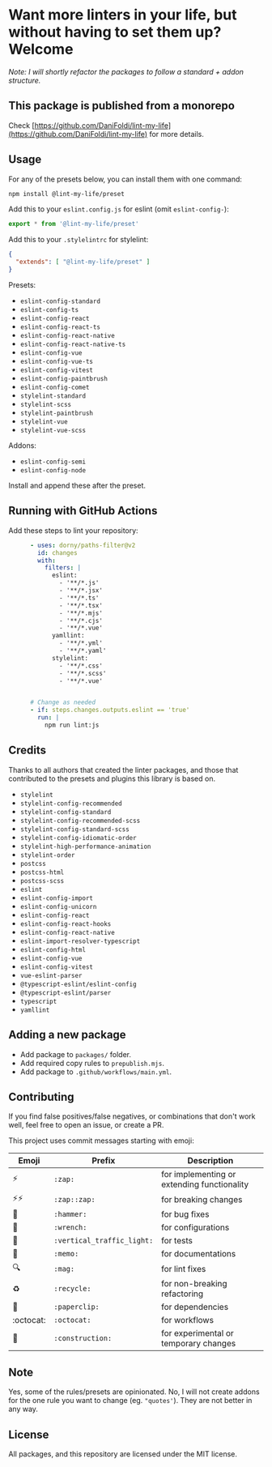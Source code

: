 # Want more linters in your life, but without having to set them up? Welcome

_Note: I will shortly refactor the packages to follow a standard + addon structure._

## This package is published from a monorepo

Check [https://github.com/DaniFoldi/lint-my-life](https://github.com/DaniFoldi/lint-my-life) for more details.

## Usage

For any of the presets below, you can install them with one command:

```bash
npm install @lint-my-life/preset
```

Add this to your `eslint.config.js` for eslint (omit `eslint-config-`):

```js
export * from '@lint-my-life/preset'
```

Add this to your `.stylelintrc` for stylelint:

```json
{
  "extends": [ "@lint-my-life/preset" ]
}
```

Presets:

- `eslint-config-standard`
- `eslint-config-ts`
- `eslint-config-react`
- `eslint-config-react-ts`
- `eslint-config-react-native`
- `eslint-config-react-native-ts`
- `eslint-config-vue`
- `eslint-config-vue-ts`
- `eslint-config-vitest`
- `eslint-config-paintbrush`
- `eslint-config-comet`
- `stylelint-standard`
- `stylelint-scss`
- `stylelint-paintbrush`
- `stylelint-vue`
- `stylelint-vue-scss`

Addons:

- `eslint-config-semi`
- `eslint-config-node`

Install and append these after the preset.

## Running with GitHub Actions

Add these steps to lint your repository:

```yaml
      - uses: dorny/paths-filter@v2
        id: changes
        with:
          filters: |
            eslint:
              - '**/*.js'
              - '**/*.jsx'
              - '**/*.ts'
              - '**/*.tsx'
              - '**/*.mjs'
              - '**/*.cjs'
              - '**/*.vue'
            yamllint:
              - '**/*.yml'
              - '**/*.yaml'
            stylelint:
              - '**/*.css'
              - '**/*.scss'
              - '**/*.vue'


      # Change as needed
      - if: steps.changes.outputs.eslint == 'true'
        run: |
          npm run lint:js
```

## Credits

Thanks to all authors that created the linter packages, and those that contributed to the presets and plugins this library is based on.

- `stylelint`
- `stylelint-config-recommended`
- `stylelint-config-standard`
- `stylelint-config-recommended-scss`
- `stylelint-config-standard-scss`
- `stylelint-config-idiomatic-order`
- `stylelint-high-performance-animation`
- `stylelint-order`
- `postcss`
- `postcss-html`
- `postcss-scss`
- `eslint`
- `eslint-config-import`
- `eslint-config-unicorn`
- `eslint-config-react`
- `eslint-config-react-hooks`
- `eslint-config-react-native`
- `eslint-import-resolver-typescript`
- `eslint-config-html`
- `eslint-config-vue`
- `eslint-config-vitest`
- `vue-eslint-parser`
- `@typescript-eslint/eslint-config`
- `@typescript-eslint/parser`
- `typescript`
- `yamllint`

## Adding a new package

- Add package to `packages/` folder.
- Add required copy rules to `prepublish.mjs`.
- Add package to `.github/workflows/main.yml`.

## Contributing

If you find false positives/false negatives, or combinations that don't work well, feel free to open an issue, or create a PR. 

This project uses commit messages starting with emoji:

|Emoji|Prefix|Description|
|-----|------|-----------|
|:zap:                   |`:zap:`                   |for implementing or extending functionality|
|:zap::zap:              |`:zap::zap:`              |for breaking changes                       |
|:hammer:                |`:hammer:`                |for bug fixes                              |
|:wrench:                |`:wrench:`                |for configurations                         |
|:vertical_traffic_light:|`:vertical_traffic_light:`|for tests                                  |
|:memo:                  |`:memo:`                  |for documentations                         |
|:mag:                   |`:mag:`                   |for lint fixes                             |
|:recycle:               |`:recycle:`               |for non-breaking refactoring               |
|:paperclip:             |`:paperclip:`             |for dependencies                           |
|:octocat:               |`:octocat:`               |for workflows                              |
|:construction:          |`:construction:`          |for experimental or temporary changes      |

## Note

Yes, some of the rules/presets are opinionated. No, I will not create addons for the one rule you want to change (eg. `"quotes'`). They are not better in any way.

## License

All packages, and this repository are licensed under the MIT license.
